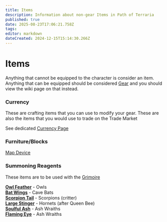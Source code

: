 ```yaml
---
title: Items
description: Information about non-gear Items in Path of Terraria
published: true
date: 2025-08-23T17:06:21.758Z
tags: 
editor: markdown
dateCreated: 2024-12-15T15:14:30.266Z
---
```


# Items
Anything that cannot be equipped to the character is consider an item. Anything that can be equipped should be considered [Gear](https://wiki.pathofterraria.com/en/Gear) and you should view the wiki page on that instead.

### Currency

These are crafting items that you can use to modify your gear. These are also the items that you would use to trade on the Trade Market 

See dedicated [Currency Page](/Items/Currency)

### Furniture/Blocks

[Map Device](/Items/Map-device)

### Summoning Reagents

These items are to be used with the [Grimoire](/Items/Grimoire)

[**Owl Feather**](/Items/Owl-Feather) \- Owls  
[**Bat Wings**](/Items/Pair-of-Bat-Wings) - Cave Bats  
[**Scorpion Tail**](/Items/Scorpion_Tail) - Scorpions (critter)  
[**Large Stinger**](/Items/LargeStinger) - Hornets (after Queen Bee)  
[**Soulful Ash**](/Items/SoulfulAsh) - Ash Wraiths  
[**Flaming Eye**](/Items/FlamingEye) - Ash Wraiths